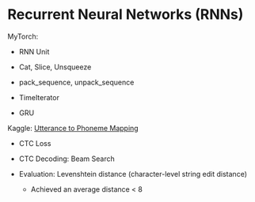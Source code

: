 # Recurrent Neural Networks (RNNs)

MyTorch: 

* RNN Unit

* Cat, Slice, Unsqueeze

* pack_sequence, unpack_sequence

* TimeIterator

* GRU

Kaggle: [Utterance to Phoneme Mapping](https://www.kaggle.com/c/11-785-fall-20-homework-3/)

* CTC Loss

* CTC Decoding: Beam Search

* Evaluation: Levenshtein distance (character-level string edit distance)

  * Achieved an average distance < 8
